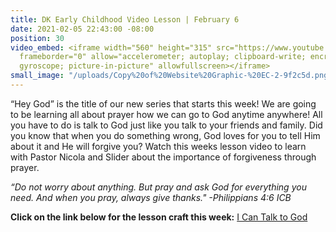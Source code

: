 ```yaml
---
title: DK Early Childhood Video Lesson | February 6
date: 2021-02-05 22:43:00 -08:00
position: 30
video_embed: <iframe width="560" height="315" src="https://www.youtube.com/embed/L3Ao1Ypvp9I"
  frameborder="0" allow="accelerometer; autoplay; clipboard-write; encrypted-media;
  gyroscope; picture-in-picture" allowfullscreen></iframe>
small_image: "/uploads/Copy%20of%20Website%20Graphic-%20EC-2-9f2c5d.png"
---
```


“Hey God” is the title of our new series that starts this week! We are going to be learning all about prayer how we can go to God anytime anywhere! All you have to do is talk to God just like you talk to your friends and family. Did you know that when you do something wrong, God loves for you to tell Him about it and He will forgive you? Watch this weeks lesson video to learn with Pastor Nicola and Slider about the importance of forgiveness through prayer.

*“Do not worry about anything. But pray and ask God for everything you need. And when you pray, always give thanks." -Philippians 4:6 ICB*

**Click on the link below for the lesson craft this week:**
[I Can Talk to God](https://drive.google.com/file/d/1urKvcVUUYY5LhOyKbJc4UHkEqnvJBAWK/view?usp=sharing)